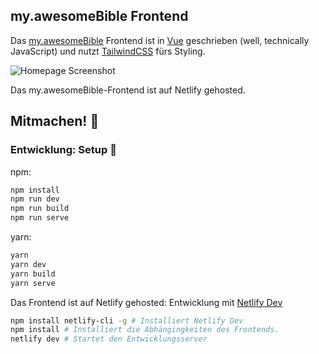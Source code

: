 ## my.awesomeBible Frontend

Das [my.awesomeBible](https://vuetelescope.com/explore/my-awesomebible-de) Frontend ist in [Vue](https://vuejs.org) geschrieben (well, technically JavaScript) und nutzt [TailwindCSS](https://tailwindcss.com) fürs Styling.

![Homepage Screenshot](https://user-images.githubusercontent.com/42138517/109193563-c9d75980-7798-11eb-8528-7bc7505a6847.png)

Das my.awesomeBible-Frontend ist auf Netlify gehosted.

## Mitmachen! 🦄
### Entwicklung: Setup 🚀

npm:
```sh
npm install
npm run dev
npm run build
npm run serve
```
yarn:
```sh
yarn
yarn dev
yarn build
yarn serve
```
Das Frontend ist auf Netlify gehosted:
Entwicklung mit [Netlify Dev]()
```sh
npm install netlify-cli -g # Installiert Netlify Dev
npm install # Installiert die Abhängingkeiten des Frontends.
netlify dev # Startet den Entwicklungsserver
```